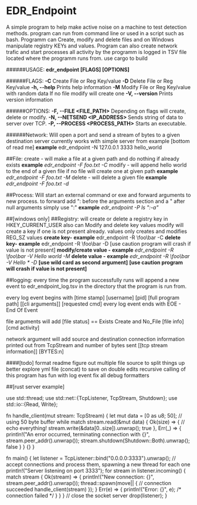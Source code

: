 # EDR_Endpoint
A simple program to help make active noise on a machine to test detection methods. program can run from command line or used in a script such as bash. Programm can Create, modify and delete files and on Windows manipulate registry KEYs and values. Program can also create network trafic and start processes all activity by the programm is logged in TSV file located where the programm runs from. use cargo to build

######USAGE:
    **edr_endpoint [FLAGS] [OPTIONS]**

######FLAGS:
    **-C**               Create File or Reg Key/value
    **-D**               Delete File or Reg Key/value
    **-h, --help**       Prints help information
    **-M**               Modify File or Reg Key/value with random data If no file modify will create one
    **-V, --version**    Prints version information

######OPTIONS:
    **-F, --FILE <FILE_PATH>**                      Depending on flags will create, delete or modify.
    **-N, --NETSEND <IP_ADDRESS>  <PORT> <DATA>**    Sends string of data to server over TCP.
    **-P, --PROCESS <PROCESS_PATH>**                 Starts an executable.

######Network:
 Will open a port and send a stream of bytes to a given destination server currently works with simple server from example [bottom of read me]
    **example** edr_endpoint -N 127.0.0.1 3333 hello_world

##File:
 create - will make a file at a given path and do nothing if already exists
   **example**  *edr_endpoint -F foo.txt -C*
 modify - will append hello world to the end of a given file if no file will create one at given path
   **example**  *edr_endpoint -F foo.txt -M*
 delete - will delete a given file
   **example**  *edr_endpoint -F foo.txt -d*

##Process:
  Will start an external command or exe and forward arguments to new process.
  to forward add ": before the arguments section and a " after
  null arguments simply use ":"
    **example**  *edr_endpoint -P ls ":-a"*

##[windows only]
##Registry:
  will create or delete a registry key in HKEY_CURRENT_USER also can Modify and delete key values
  modify will create a key if one is not present already. values only creates and modifies  REG_SZ values
  **create key-**
    **example**  edr_endpoint -R \foo\bar -C
 **delete key-**
    **example**  edr_endpoint -R \foo\bar -D
    [use caution program will crash if value is not present]
  **modify/create value -**
    **example**  *edr_endpoint -R \foo\bar -V Hello world -M*
  **delete value -**
    **example**  *edr_endpoint -R \foo\bar -V Hello * -D*  **[use wild card as second argument]**
      **[use caution program will crash if value is not present]**



##logging: 
every time the program successfully runs will append a new event
to edr_endpoint_log.tsv in the directory that the program is run from.

every log event begins with
[time stamp] [username] [pid] [full program path] [[cli arguments]] [requested cmd]
every log event ends with EOE - End Of Event


file arguments will add
[file status] == Exists Create and No_File
[file info]
[cmd activity]

network argument will add source and destination connection information  printed out from TcpStream and number of bytes sent
[[tcp stream information]] [BYTES:n]


####[todo]
format readme
figure out multiple file source to split things up better
explore yml file (concat) to save on double edits
recursive calling of this program has fun with log event
fix all debug formatters


##[rust server example]

use std::thread;
use std::net::{TcpListener, TcpStream, Shutdown};
use std::io::{Read, Write};

fn handle_client(mut stream: TcpStream) {
    let mut data = [0 as u8; 50]; // using 50 byte buffer
    while match stream.read(&mut data) {
        Ok(size) => {
            // echo everything!
            stream.write(&data[0..size]).unwrap();
            true
        },
        Err(_) => {
            println!("An error occurred, terminating connection with {}", stream.peer_addr().unwrap());
            stream.shutdown(Shutdown::Both).unwrap();
            false
        }
    } {}
}

fn main() {
    let listener = TcpListener::bind("0.0.0.0:3333").unwrap();
    // accept connections and process them, spawning a new thread for each one
    println!("Server listening on port 3333");
    for stream in listener.incoming() {
        match stream {
            Ok(stream) => {
                println!("New connection: {}", stream.peer_addr().unwrap());
                thread::spawn(move|| {
                    // connection succeeded
                    handle_client(stream)
                });
            }
            Err(e) => {
                println!("Error: {}", e);
                /* connection failed */
            }
        }
    }
    // close the socket server
    drop(listener);
}
